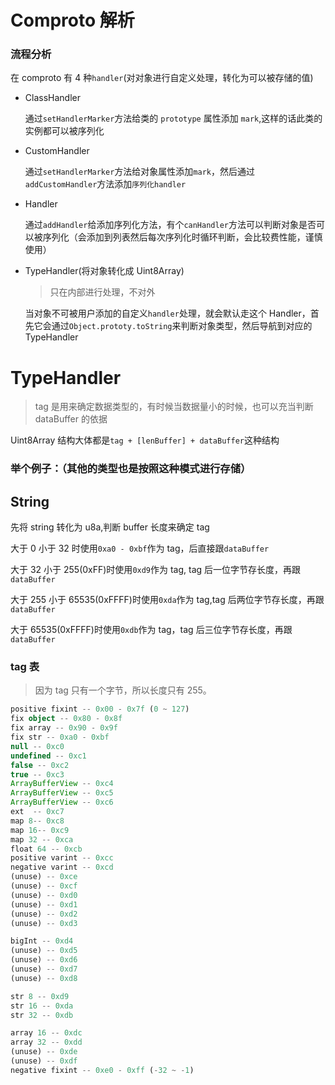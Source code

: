 # Comproto 解析

### 流程分析

在 comproto 有 4 种`handler`(对对象进行自定义处理，转化为可以被存储的值)

- ClassHandler

  通过`setHandlerMarker`方法给类的 `prototype` 属性添加 `mark`,这样的话此类的实例都可以被序列化

- CustomHandler

  通过`setHandlerMarker`方法给对象属性添加`mark`，然后通过`addCustomHandler`方法添加`序列化handler`

- Handler

  通过`addHandler`给添加序列化方法，有个`canHandler`方法可以判断对象是否可以被序列化（会添加到列表然后每次序列化时循环判断，会比较费性能，谨慎使用）

- TypeHandler(将对象转化成 Uint8Array)

  > 只在内部进行处理，不对外

  当对象不可被用户添加的自定义`handler`处理，就会默认走这个 Handler，首先它会通过`Object.prototy.toString`来判断对象类型，然后导航到对应的 TypeHandler

# TypeHandler

> tag 是用来确定数据类型的，有时候当数据量小的时候，也可以充当判断 dataBuffer 的依据

Uint8Array 结构大体都是`tag + [lenBuffer] + dataBuffer`这种结构

### 举个例子：（其他的类型也是按照这种模式进行存储）

## String

先将 string 转化为 u8a,判断 buffer 长度来确定 tag

大于 0 小于 32 时使用`0xa0 - 0xbf`作为 tag，后直接跟`dataBuffer`

大于 32 小于 255(0xFF)时使用`0xd9`作为 tag, tag 后一位字节存长度，再跟`dataBuffer`

大于 255 小于 65535(0xFFFF)时使用`0xda`作为 tag,tag 后两位字节存长度，再跟`dataBuffer`

大于 65535(0xFFFF)时使用`0xdb`作为 tag，tag 后三位字节存长度，再跟`dataBuffer`

### tag 表

> 因为 tag 只有一个字节，所以长度只有 255。

```typescript
positive fixint -- 0x00 - 0x7f (0 ~ 127)
fix object -- 0x80 - 0x8f
fix array -- 0x90 - 0x9f
fix str -- 0xa0 - 0xbf
null -- 0xc0
undefined -- 0xc1
false -- 0xc2
true -- 0xc3
ArrayBufferView -- 0xc4
ArrayBufferView -- 0xc5
ArrayBufferView -- 0xc6
ext  -- 0xc7
map 8-- 0xc8
map 16-- 0xc9
map 32 -- 0xca
float 64 -- 0xcb
positive varint -- 0xcc
negative varint -- 0xcd
(unuse) -- 0xce
(unuse) -- 0xcf
(unuse) -- 0xd0
(unuse) -- 0xd1
(unuse) -- 0xd2
(unuse) -- 0xd3

bigInt -- 0xd4
(unuse) -- 0xd5
(unuse) -- 0xd6
(unuse) -- 0xd7
(unuse) -- 0xd8

str 8 -- 0xd9
str 16 -- 0xda
str 32 -- 0xdb

array 16 -- 0xdc
array 32 -- 0xdd
(unuse) -- 0xde
(unuse) -- 0xdf
negative fixint -- 0xe0 - 0xff (-32 ~ -1)
```
